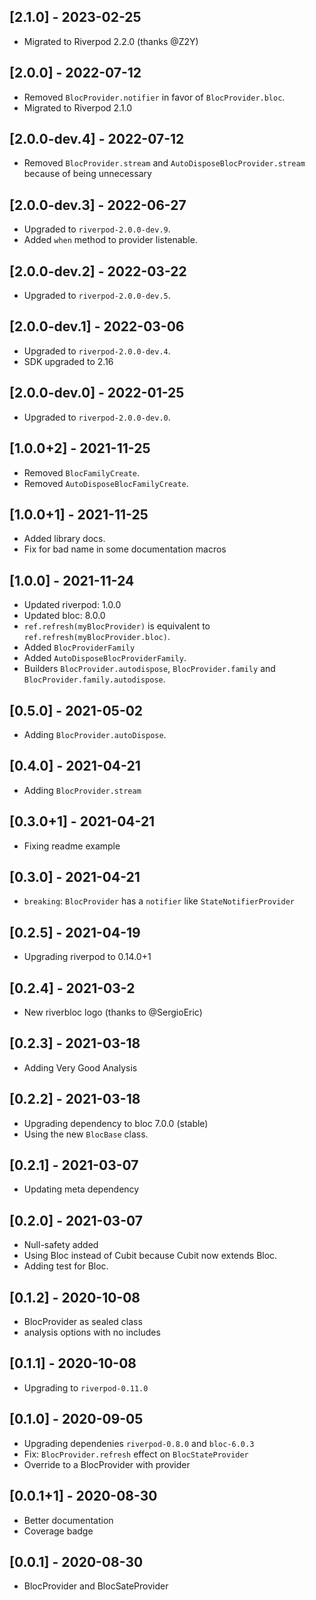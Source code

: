## [2.1.0] - 2023-02-25

- Migrated to Riverpod 2.2.0 (thanks @Z2Y)

## [2.0.0] - 2022-07-12

- Removed `BlocProvider.notifier` in favor of `BlocProvider.bloc`.
- Migrated to Riverpod 2.1.0

## [2.0.0-dev.4] - 2022-07-12

- Removed `BlocProvider.stream` and `AutoDisposeBlocProvider.stream` because of being unnecessary

## [2.0.0-dev.3] - 2022-06-27

- Upgraded to `riverpod-2.0.0-dev.9`.
- Added `when` method to provider listenable.

## [2.0.0-dev.2] - 2022-03-22

- Upgraded to `riverpod-2.0.0-dev.5`.

## [2.0.0-dev.1] - 2022-03-06

- Upgraded to `riverpod-2.0.0-dev.4`.
- SDK upgraded to 2.16

## [2.0.0-dev.0] - 2022-01-25

- Upgraded to `riverpod-2.0.0-dev.0`.

## [1.0.0+2] - 2021-11-25

- Removed `BlocFamilyCreate`.
- Removed `AutoDisposeBlocFamilyCreate`.

## [1.0.0+1] - 2021-11-25

- Added library docs.
- Fix for bad name in some documentation macros

## [1.0.0] - 2021-11-24

- Updated riverpod: 1.0.0
- Updated bloc: 8.0.0
- `ref.refresh(myBlocProvider)` is equivalent to `ref.refresh(myBlocProvider.bloc)`.
- Added `BlocProviderFamily`
- Added `AutoDisposeBlocProviderFamily`.
- Builders `BlocProvider.autodispose`, `BlocProvider.family` and `BlocProvider.family.autodispose`.

## [0.5.0] - 2021-05-02

- Adding `BlocProvider.autoDispose`.

## [0.4.0] - 2021-04-21

- Adding `BlocProvider.stream`

## [0.3.0+1] - 2021-04-21

- Fixing readme example

## [0.3.0] - 2021-04-21

- `breaking`: `BlocProvider` has a `notifier` like `StateNotifierProvider`

## [0.2.5] - 2021-04-19

- Upgrading riverpod to 0.14.0+1

## [0.2.4] - 2021-03-2

- New riverbloc logo (thanks to @SergioEric)

## [0.2.3] - 2021-03-18

- Adding Very Good Analysis

## [0.2.2] - 2021-03-18

- Upgrading dependency to bloc 7.0.0 (stable)
- Using the new `BlocBase` class.

## [0.2.1] - 2021-03-07

- Updating meta dependency

## [0.2.0] - 2021-03-07

- Null-safety added
- Using Bloc instead of Cubit because Cubit now extends Bloc.
- Adding test for Bloc.

## [0.1.2] - 2020-10-08

- BlocProvider as sealed class
- analysis options with no includes

## [0.1.1] - 2020-10-08

- Upgrading to `riverpod-0.11.0`

## [0.1.0] - 2020-09-05

- Upgrading dependenies `riverpod-0.8.0` and `bloc-6.0.3`
- Fix: `BlocProvider.refresh` effect on `BlocStateProvider`
- Override to a BlocProvider with provider

## [0.0.1+1] - 2020-08-30

- Better documentation
- Coverage badge

## [0.0.1] - 2020-08-30

- BlocProvider and BlocSateProvider
